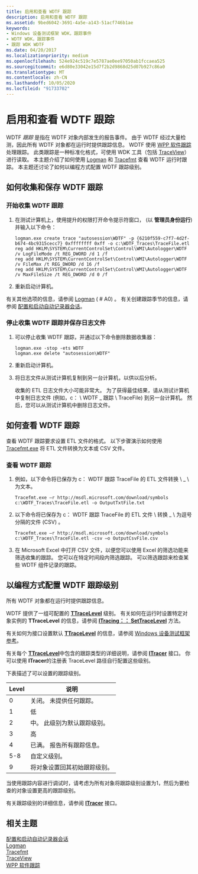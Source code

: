 ```yaml
---
title: 启用和查看 WDTF 跟踪
description: 启用和查看 WDTF 跟踪
ms.assetid: 9bed6042-3691-4a5e-a143-51acf746b1ae
keywords:
- Windows 设备测试框架 WDK，跟踪事件
- WDTF WDK，跟踪事件
- 跟踪 WDK WDTF
ms.date: 04/20/2017
ms.localizationpriority: medium
ms.openlocfilehash: 524e924c519c7e5787ae0ee97050ab1fccaea525
ms.sourcegitcommit: e6d80e33042e15d7f2b2d9868d25d07b927c86a0
ms.translationtype: MT
ms.contentlocale: zh-CN
ms.lasthandoff: 10/05/2020
ms.locfileid: "91733702"
---
```

# <a name="enabling-and-viewing-wdtf-traces"></a>启用和查看 WDTF 跟踪

WDTF *跟踪* 是指在 WDTF 对象内部发生的报告事件。 由于 WDTF 经过大量检测，因此所有 WDTF 对象都在运行时提供跟踪信息。 WDTF 使用 [WPP 软件跟踪](../devtest/wpp-software-tracing.md)处理跟踪。 此类跟踪是一种标准化格式，可使用 WDK 工具（包括 [TraceView](../devtest/using-traceview.md)）进行读取。 本主题介绍了如何使用 [Logman](/previous-versions/windows/it-pro/windows-server-2012-R2-and-2012/cc753820(v=ws.11)) 和 [Tracefmt](../devtest/tracefmt.md) 查看 WDTF 运行时跟踪。 本主题还讨论了如何以编程方式配置 WDTF 跟踪级别。

## <a name="how-to-collect-and-save-wdtf-traces"></a>如何收集和保存 WDTF 跟踪

### <a name="to-start-collecting-wdtf-traces"></a>开始收集 WDTF 跟踪

1. 在测试计算机上，使用提升的权限打开命令提示符窗口， (以 **管理员身份运行**) 并输入以下命令：

    ```syntax
    logman.exe create trace "autosession\WDTF" -p {6210f559-c7f7-4d2f-b674-4bc9315cecc7} 0xffffffff 0xff -o c:\WDTF_Traces\TraceFile.etl
    reg add HKLM\SYSTEM\CurrentControlSet\Control\WMI\Autologger\WDTF /v LogFileMode /t REG_DWORD /d 1 /f
    reg add HKLM\SYSTEM\CurrentControlSet\Control\WMI\Autologger\WDTF /v FileMax /t REG_DWORD /d 16 /f
    reg add HKLM\SYSTEM\CurrentControlSet\Control\WMI\Autologger\WDTF /v MaxFileSize /t REG_DWORD /d 0 /f
    ```

2. 重新启动计算机。

有关其他选项的信息，请参阅 [Logman](/previous-versions/windows/it-pro/windows-server-2012-R2-and-2012/cc753820(v=ws.11)) ( # A0) 。 有关创建跟踪季节的信息，请参阅 [配置和启动自动记录器会话](/windows/desktop/ETW/configuring-and-starting-an-autologger-session)。

### <a name="to-stop-collecting-wdtf-traces-and-save-log-files"></a>停止收集 WDTF 跟踪并保存日志文件

1. 可以停止收集 WDTF 跟踪，并通过以下命令删除数据收集器：

    ```syntax
    logman.exe -stop -ets WDTF
    logman.exe delete "autosession\WDTF"
    ```

2. 重新启动计算机。
3. 将日志文件从测试计算机复制到另一台计算机，以供以后分析。

    收集的 ETL 日志文件大小可能非常大。 为了获得最佳结果，请从测试计算机中复制日志文件 (例如，c： \\ WDTF \_ 跟踪 \\ TraceFile) 到另一台计算机。 然后，您可以从测试计算机中删除日志文件。

## <a name="how-to-view-wdtf-traces"></a>如何查看 WDTF 跟踪

查看 WDTF 跟踪要求设置 ETL 文件的格式。 以下步骤演示如何使用 [Tracefmt.exe](../devtest/tracefmt.md) 将 ETL 文件转换为文本或 CSV 文件。

### <a name="to-view-wdtf-traces"></a>查看 WDTF 跟踪

1. 例如，以下命令将已保存为 c： WDTF 跟踪 TraceFile 的 ETL 文件转换 \\ \_ \\ 为文本。

    ```syntax
    Tracefmt.exe –r http://msdl.microsoft.com/download/symbols c:\WDTF_Traces\TraceFile.etl -o OutputTxtFile.txt
    ```

2. 以下命令将已保存为 c： WDTF 跟踪 TraceFile 的 ETL 文件 \\ 转换 \_ \\ 为逗号分隔的文件 (CSV) 。

    ```syntax
    Tracefmt.exe –r http://msdl.microsoft.com/download/symbols c:\WDTF_Traces\TraceFile.etl -csv –o OutputCsvFile.csv
    ```

3. 在 Microsoft Excel 中打开 CSV 文件，以便您可以使用 Excel 的筛选功能来筛选收集的跟踪。 您可以在特定时间段内筛选跟踪。 可以筛选跟踪来检查某些 WDTF 组件记录的跟踪。

## <a name="programmatically-configuring-wdtf-trace-levels"></a>以编程方式配置 WDTF 跟踪级别

所有 WDTF 对象都在运行时提供跟踪信息。

WDTF 提供了一组可配置的 [**TTraceLevel**](/windows-hardware/drivers/ddi/index) 级别。 有关如何在运行时设置特定对象实例的 **TTraceLevel** 的信息，请参阅 [**ITracing：： SetTraceLevel**](/windows-hardware/drivers/ddi/index) 方法。

有关如何为接口设置默认 [**TTraceLevel**](/windows-hardware/drivers/ddi/index) 的信息，请参阅 [Windows 设备测试框架参考](/windows-hardware/drivers/ddi/index)。

有关每个 [**TTraceLevel**](/windows-hardware/drivers/ddi/index)中包含的跟踪类型的详细说明，请参阅 [**ITracer**](/windows-hardware/drivers/ddi/index) 接口。 你可以使用 **ITracer**的注册表 TraceLevel 路径自行配置这些级别。

下表描述了可以设置的跟踪级别。

|Level|说明|
|----|----|
|0|关闭。 未提供任何跟踪。|
|1|低|
|2|中。 此级别为默认跟踪级别。|
|3|高|
|4|已满。 报告所有跟踪信息。|
|5-8|自定义级别。|
|9|将对象设置回其初始跟踪级别。|

当使用跟踪内容进行调试时，请考虑为所有对象将跟踪级别设置为1，然后为要检查的对象设置更高的跟踪级别。

有关跟踪级别的详细信息，请参阅 [**ITracer**](/windows-hardware/drivers/ddi/index) 接口。

## <a name="related-topics"></a>相关主题

[配置和启动自动记录器会话](/windows/desktop/ETW/configuring-and-starting-an-autologger-session)  
[Logman](/previous-versions/windows/it-pro/windows-server-2012-R2-and-2012/cc753820(v=ws.11))  
[Tracefmt](../devtest/tracefmt.md)  
[TraceView](../devtest/using-traceview.md)  
[WPP 软件跟踪](../devtest/wpp-software-tracing.md)